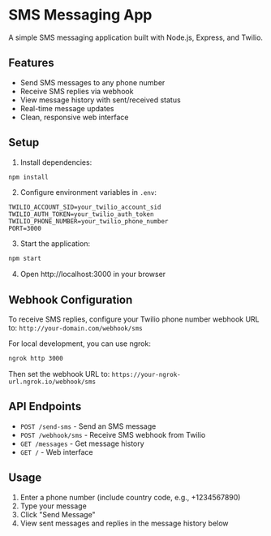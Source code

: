 # SMS Messaging App

A simple SMS messaging application built with Node.js, Express, and Twilio.

## Features

- Send SMS messages to any phone number
- Receive SMS replies via webhook
- View message history with sent/received status
- Real-time message updates
- Clean, responsive web interface

## Setup

1. Install dependencies:
```bash
npm install
```

2. Configure environment variables in `.env`:
```
TWILIO_ACCOUNT_SID=your_twilio_account_sid
TWILIO_AUTH_TOKEN=your_twilio_auth_token  
TWILIO_PHONE_NUMBER=your_twilio_phone_number
PORT=3000
```

3. Start the application:
```bash
npm start
```

4. Open http://localhost:3000 in your browser

## Webhook Configuration

To receive SMS replies, configure your Twilio phone number webhook URL to:
`http://your-domain.com/webhook/sms`

For local development, you can use ngrok:
```bash
ngrok http 3000
```
Then set the webhook URL to: `https://your-ngrok-url.ngrok.io/webhook/sms`

## API Endpoints

- `POST /send-sms` - Send an SMS message
- `POST /webhook/sms` - Receive SMS webhook from Twilio  
- `GET /messages` - Get message history
- `GET /` - Web interface

## Usage

1. Enter a phone number (include country code, e.g., +1234567890)
2. Type your message
3. Click "Send Message"
4. View sent messages and replies in the message history below